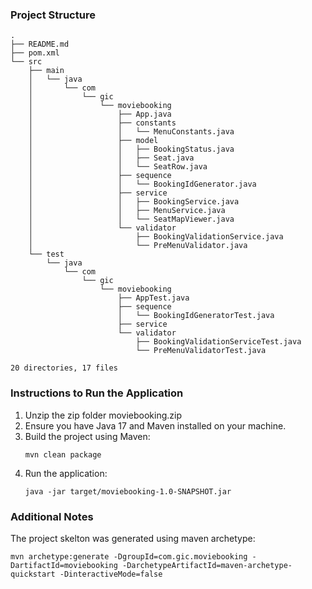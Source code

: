 ### Project Structure 
```
.
├── README.md
├── pom.xml
└── src
    ├── main
    │   └── java
    │       └── com
    │           └── gic
    │               └── moviebooking
    │                   ├── App.java
    │                   ├── constants
    │                   │   └── MenuConstants.java
    │                   ├── model
    │                   │   ├── BookingStatus.java
    │                   │   ├── Seat.java
    │                   │   └── SeatRow.java
    │                   ├── sequence
    │                   │   └── BookingIdGenerator.java
    │                   ├── service
    │                   │   ├── BookingService.java
    │                   │   ├── MenuService.java
    │                   │   └── SeatMapViewer.java
    │                   └── validator
    │                       ├── BookingValidationService.java
    │                       └── PreMenuValidator.java
    └── test
        └── java
            └── com
                └── gic
                    └── moviebooking
                        ├── AppTest.java
                        ├── sequence
                        │   └── BookingIdGeneratorTest.java
                        ├── service
                        └── validator
                            ├── BookingValidationServiceTest.java
                            └── PreMenuValidatorTest.java

20 directories, 17 files
```
### Instructions to Run the Application

1. Unzip the zip folder moviebooking.zip
2. Ensure you have Java 17 and Maven installed on your machine.
3. Build the project using Maven:
   ```
   mvn clean package
   ```
4. Run the application:
   ```
   java -jar target/moviebooking-1.0-SNAPSHOT.jar
   ```
   
### Additional Notes
The project skelton was generated using maven archetype:
```
mvn archetype:generate -DgroupId=com.gic.moviebooking -DartifactId=moviebooking -DarchetypeArtifactId=maven-archetype-quickstart -DinteractiveMode=false
```
   

